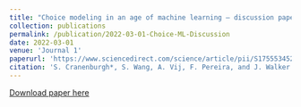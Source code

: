 ```yaml
---
title: "Choice modeling in an age of machine learning – discussion paper"
collection: publications
permalink: /publication/2022-03-01-Choice-ML-Discussion
date: 2022-03-01
venue: 'Journal 1'
paperurl: 'https://www.sciencedirect.com/science/article/pii/S1755534521000725'
citation: 'S. Cranenburgh*, S. Wang, A. Vij, F. Pereira, and J. Walker. (2022). &quot;Choice modeling in an age of machine learning – discussion paper.&quot; <i>Journal of Choice Modeling</i>. 100340.'
---
```


[Download paper here](https://www.sciencedirect.com/science/article/pii/S1755534521000725)
